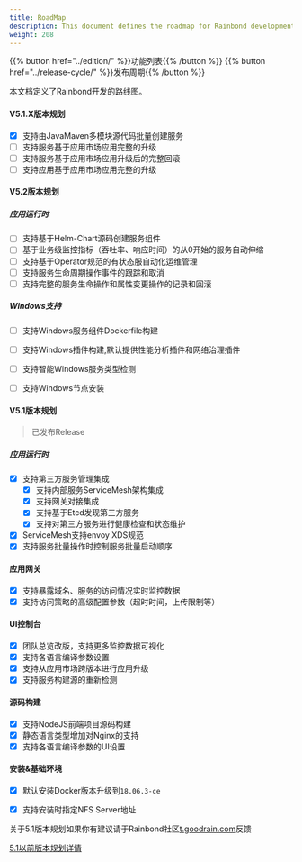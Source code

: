 ```yaml
---
title: RoadMap
description: This document defines the roadmap for Rainbond development.
weight: 208
---
```


{{% button href="../edition/" %}}功能列表{{% /button %}}
{{% button href="../release-cycle/" %}}发布周期{{% /button %}}

本文档定义了Rainbond开发的路线图。

#### V5.1.X版本规划

- [x] 支持由JavaMaven多模块源代码批量创建服务
- [ ] 支持服务基于应用市场应用完整的升级
- [ ] 支持服务基于应用市场应用升级后的完整回滚
- [ ] 支持应用基于应用市场应用完整的升级

#### V5.2版本规划

##### 应用运行时
- [ ] 支持基于Helm-Chart源码创建服务组件
- [ ] 基于业务级监控指标（吞吐率、响应时间）的从0开始的服务自动伸缩
- [ ] 支持基于Operator规范的有状态服自动化运维管理
- [ ] 支持服务生命周期操作事件的跟踪和取消
- [ ] 支持完整的服务生命操作和属性变更操作的记录和回滚

##### Windows支持

- [ ] 支持Windows服务组件Dockerfile构建
- [ ] 支持Windows插件构建,默认提供性能分析插件和网络治理插件
- [ ] 支持智能Windows服务类型检测
- [ ] 支持Windows节点安装


#### V5.1版本规划

> 已发布Release

##### 应用运行时

- [x] 支持第三方服务管理集成
    - [x] 支持内部服务ServiceMesh架构集成
    - [x] 支持网关对接集成
    - [x] 支持基于Etcd发现第三方服务
    - [x] 支持对第三方服务进行健康检查和状态维护
- [x] ServiceMesh支持envoy XDS规范
- [x] 支持服务批量操作时控制服务批量启动顺序

#### 应用网关

- [x] 支持暴露域名、服务的访问情况实时监控数据
- [x] 支持访问策略的高级配置参数（超时时间，上传限制等）

#### UI控制台
- [x] 团队总览改版，支持更多监控数据可视化
- [x] 支持各语言编译参数设置
- [x] 支持从应用市场跨版本进行应用升级
- [x] 支持服务构建源的重新检测

#### 源码构建
- [x] 支持NodeJS前端项目源码构建
- [x] 静态语言类型增加对Nginx的支持
- [x] 支持各语言编译参数的UI设置

#### 安装&基础环境
- [x] 默认安装Docker版本升级到`18.06.3-ce`
- [x] 支持安装时指定NFS Server地址


关于5.1版本规划如果你有建议请于Rainbond社区[t.goodrain.com](t.goodrain.com)反馈

[5.1以前版本规划详情](../roadmap.5.0/)
